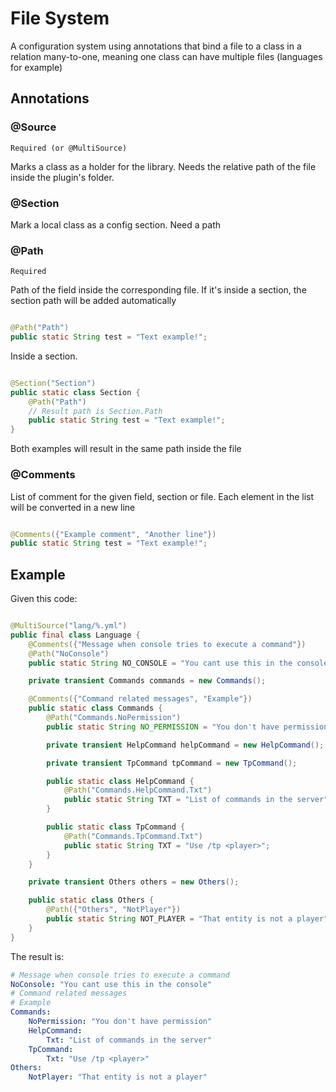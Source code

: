 # File System

A configuration system using annotations that bind a file to a class in a
relation many-to-one, meaning one class can have multiple files (languages for
example)

## Annotations

### @Source

`Required (or @MultiSource)`

Marks a class as a holder for the library. Needs the relative path of the file
inside the plugin's folder.

### @Section

Mark a local class as a config section. Need a path

### @Path

`Required`

Path of the field inside the corresponding file. If it's inside a section, the
section path will be added automatically

```java

@Path("Path")
public static String test = "Text example!";
```

Inside a section.

```java

@Section("Section")
public static class Section {
    @Path("Path")
    // Result path is Section.Path
    public static String test = "Text example!";
}
```

Both examples will result in the same path inside the file

### @Comments

List of comment for the given field, section or file. Each element in the list
will be converted in a new line

```java

@Comments({"Example comment", "Another line"})
public static String test = "Text example!";
```

## Example

Given this code:

```java

@MultiSource("lang/%.yml")
public final class Language {
    @Comments({"Message when console tries to execute a command"})
    @Path("NoConsole")
    public static String NO_CONSOLE = "You cant use this in the console";

    private transient Commands commands = new Commands();

    @Comments({"Command related messages", "Example"})
    public static class Commands {
        @Path("Commands.NoPermission")
        public static String NO_PERMISSION = "You don't have permission";

        private transient HelpCommand helpCommand = new HelpCommand();

        private transient TpCommand tpCommand = new TpCommand();

        public static class HelpCommand {
            @Path("Commands.HelpCommand.Txt")
            public static String TXT = "List of commands in the server";
        }

        public static class TpCommand {
            @Path("Commands.TpCommand.Txt")
            public static String TXT = "Use /tp <player>";
        }
    }

    private transient Others others = new Others();

    public static class Others {
        @Path({"Others", "NotPlayer"})
        public static String NOT_PLAYER = "That entity is not a player";
    }
}
```

The result is:

```yaml
# Message when console tries to execute a command
NoConsole: "You cant use this in the console"
# Command related messages
# Example
Commands:
    NoPermission: "You don't have permission"
    HelpCommand:
        Txt: "List of commands in the server"
    TpCommand:
        Txt: "Use /tp <player>"
Others:
    NotPlayer: "That entity is not a player"
```